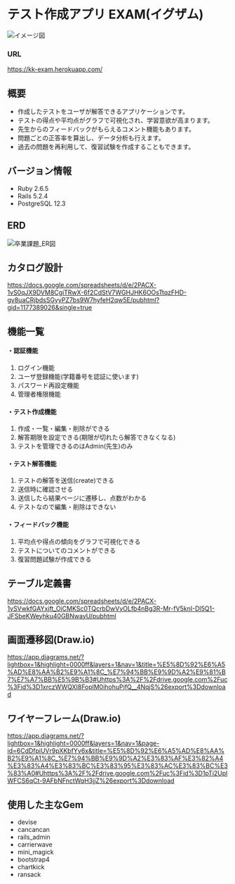 # テスト作成アプリ EXAM(イグザム)

![イメージ図](https://user-images.githubusercontent.com/61282574/90377143-82b63080-e0b2-11ea-85a6-92a1cb11d9be.png)

### URL
https://kk-exam.herokuapp.com/

## 概要
* 作成したテストをユーザが解答できるアプリケーションです。
* テストの得点や平均点がグラフで可視化され、学習意欲が高まります。
* 先生からのフィードバックがもらえるコメント機能もあります。
* 問題ごとの正答率を算出し、データ分析も行えます。
* 過去の問題を再利用して、復習試験を作成することもできます。

## バージョン情報
* Ruby 2.6.5
* Rails 5.2.4
* PostgreSQL 12.3

## ERD
![卒業課題_ER図](https://user-images.githubusercontent.com/61282574/91688161-5c0cf500-eb9c-11ea-8682-71e876549132.png)

## カタログ設計
https://docs.google.com/spreadsheets/d/e/2PACX-1vS0qJX9DVM8CgiTRwX-6f2CdStV7WGHJHK6OOsTtqzFHD-gv8uaCRjbdsSGyyPZ7bs9W7hyfeH2qw5E/pubhtml?gid=1177389026&single=true

## 機能一覧
#### ・認証機能
 1. ログイン機能
 2. ユーザ登録機能(学籍番号を認証に使います)
 3. パスワード再設定機能
 4. 管理者権限機能

#### ・テスト作成機能
 1. 作成・一覧・編集・削除ができる
 2. 解答期限を設定できる(期限が切れたら解答できなくなる)
 3. テストを管理できるのはAdmin(先生)のみ

#### ・テスト解答機能
 1. テストの解答を送信(create)できる
 2. 送信時に確認させる
 3. 送信したら結果ページに遷移し、点数がわかる
 4. テストなので編集・削除はできない

#### ・フィードバック機能
 1. 平均点や得点の傾向をグラフで可視化できる
 2. テストについてのコメントができる
 3. 復習問題試験が作成できる


## テーブル定義書
https://docs.google.com/spreadsheets/d/e/2PACX-1vSVwkfGAYxjft_OjCMKSc0TQcrbDwVyOLfb4nBg3R-Mr-fV5knI-Dl5Q1-JFSbeKWeyhku40GBNwayU/pubhtml

## 画面遷移図(Draw.io)
https://app.diagrams.net/?lightbox=1&highlight=0000ff&layers=1&nav=1&title=%E5%8D%92%E6%A5%AD%E8%AA%B2%E9%A1%8C_%E7%94%BB%E9%9D%A2%E9%81%B7%E7%A7%BB%E5%9B%B3#Uhttps%3A%2F%2Fdrive.google.com%2Fuc%3Fid%3D1xrczWWQXI8FoplM0ihohuPjfQ__4NqjS%26export%3Ddownload

## ワイヤーフレーム(Draw.io)
https://app.diagrams.net/?lightbox=1&highlight=0000ff&layers=1&nav=1&page-id=6CdDfpiUVr9pXKbfYv6x&title=%E5%8D%92%E6%A5%AD%E8%AA%B2%E9%A1%8C_%E7%94%BB%E9%9D%A2%E3%83%AF%E3%82%A4%E3%83%A4%E3%83%BC%E3%83%95%E3%83%AC%E3%83%BC%E3%83%A0#Uhttps%3A%2F%2Fdrive.google.com%2Fuc%3Fid%3D1pTi2UplWFCS6qCt-9AFbNFnctWqH3jjZ%26export%3Ddownload

## 使用した主なGem
* devise
* cancancan
* rails_admin
* carrierwave
* mini_magick
* bootstrap4
* chartkick
* ransack
